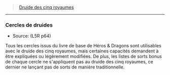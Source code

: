 ﻿---
!GenericItem
Name: Cercles de druides
Source: (L5R p64)
Id: l5r_druid_hd.md#cercles-de-druides
ParentLink: l5r_druid_hd.md#druide-des-cinq-royaumes
ParentName: Druide des cinq royaumes
NameLevel: 3
Attributes: {}
---
> [Druide des cinq royaumes](hd_l5r_druid.md)

---

### Cercles de druides

- Source: (L5R p64)

Tous les cercles issus du livre de base de Héros & Dragons sont utilisables avec le druide des cinq royaumes, mais certaines capacités demandent à être expliquées ou légèrement modifiées. De plus, les listes de sorts bonus de chaque cercle ne s'appliquent pas au druide des cinq royaumes, ce dernier ne lançant pas de sorts de manière traditionnelle.

